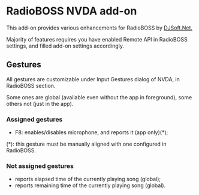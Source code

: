 # RadioBOSS NVDA add-on

This add-on provides various enhancements for RadioBOSS by [DJSoft.Net.][1]

Majority of features requires you have enabled Remote API in RadioBOSS settings, and filled add-on settings accordingly.

## Gestures

All gestures are customizable under Input Gestures dialog of NVDA, in RadioBOSS section.

Some ones are global (available even without the app in foreground), some others not (just in the app).

### Assigned gestures

* F8: enables/disables microphone, and reports it (app only)(*);

(*): this gesture must be manually aligned with one configured in RadioBOSS.

### Not assigned gestures

* reports elapsed time of the currently playing song (global);
* reports remaining time of the currently playing song (global).


[1]: https://www.djsoft.net
